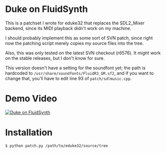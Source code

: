 # Duke on FluidSynth

This is a patchset I wrote for eduke32 that replaces the SDL2_Mixer backend,
since its MIDI playback didn't work on my machine.

I should probably implement this as some sort of SVN patch, since right now the
patching script merely copies my source files into the tree.

Also, this was only tested on the latest SVN checkout (r6576). It _might_ work
on the stable releases, but I don't know for sure.

This version doesn't have a setting for the soundfont yet; the path is hardcoded
to `/usr/share/soundfonts/FluidR3_GM.sf2`, and if you want to change that,
you'll have to edit line 93 of `patch/sdlmusic.cpp`.

# Demo Video

[![Duke on FluidSynth](http://img.youtube.com/vi/mxkctwRZlHo/0.jpg)](http://www.youtube.com/watch?v=mxkctwRZlHo "Duke on FluidSynth")

# Installation

```
$ python patch.py /path/to/eduke32/source/tree
```
